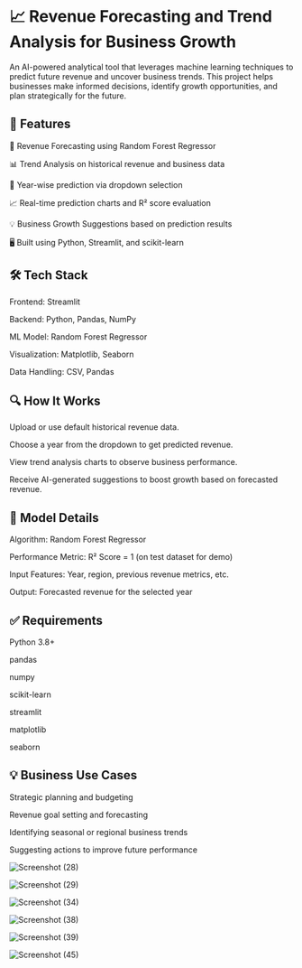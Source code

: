 # 📈 Revenue Forecasting and Trend Analysis for Business Growth
An AI-powered analytical tool that leverages machine learning techniques to predict future revenue and uncover business trends. This project helps businesses make informed decisions, identify growth opportunities, and plan strategically for the future.

## 🚀 Features
🔮 Revenue Forecasting using Random Forest Regressor

📊 Trend Analysis on historical revenue and business data

📅 Year-wise prediction via dropdown selection

📈 Real-time prediction charts and R² score evaluation

💡 Business Growth Suggestions based on prediction results

🖥️ Built using Python, Streamlit, and scikit-learn

## 🛠️ Tech Stack
Frontend: Streamlit

Backend: Python, Pandas, NumPy

ML Model: Random Forest Regressor

Visualization: Matplotlib, Seaborn

Data Handling: CSV, Pandas

## 🔍 How It Works
Upload or use default historical revenue data.

Choose a year from the dropdown to get predicted revenue.

View trend analysis charts to observe business performance.

Receive AI-generated suggestions to boost growth based on forecasted revenue.

## 🧠 Model Details
Algorithm: Random Forest Regressor

Performance Metric: R² Score = 1 (on test dataset for demo)

Input Features: Year, region, previous revenue metrics, etc.

Output: Forecasted revenue for the selected year

## ✅ Requirements
Python 3.8+

pandas

numpy

scikit-learn

streamlit

matplotlib

seaborn

## 💡 Business Use Cases
Strategic planning and budgeting

Revenue goal setting and forecasting

Identifying seasonal or regional business trends


Suggesting actions to improve future performance


![Screenshot (28)](https://github.com/user-attachments/assets/6de8ca1c-8295-4a26-a1ae-5e7646449d8f)

![Screenshot (29)](https://github.com/user-attachments/assets/beba4b37-866c-4a58-b081-f3efa275b577)


![Screenshot (34)](https://github.com/user-attachments/assets/160291e8-2574-49a3-abce-8d7539b7accd)

![Screenshot (38)](https://github.com/user-attachments/assets/627f0a61-bc12-4e8a-a61d-f831f143667c)

![Screenshot (39)](https://github.com/user-attachments/assets/b5f32b27-97ab-4550-b2b2-74716712c0e4)

![Screenshot (45)](https://github.com/user-attachments/assets/6d9436cf-ed7a-4ee0-b84c-9d5392d0b531)
